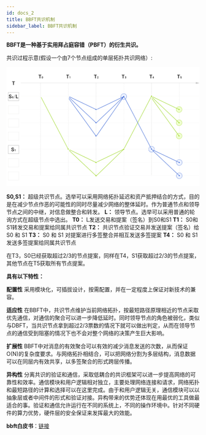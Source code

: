 ```yaml
---
id: docs_2
title: BBFT共识机制
sidebar_label: BBFT共识机制
---
```


**BBFT是一种基于实用拜占庭容错（PBFT）的衍生共识。**

共识过程示意(假设一个由7个节点组成的单层拓扑共识网络）:

![image.png](img/2.png)

**S0,S1：** 超级共识节点。选举可以采用网络拓扑延迟和资产抵押结合的方式，目的是在减少节点作恶的可能性的同时尽量减少网络的整体延时。作为普通节点和领导节点之间的中继，对信息做整合和转发。
**L：** 领导节点。选举可以采用普通的轮询方式在超级节点中选出。
**T0：** L发送交易和提案（签名）到S0和S1
**T1：** S0和S1转发交易和提案给同属共识节点
**T2：** 共识节点验证交易并发送提案（签名）给 S0 和 S1
**T3：** S0 和 S1 对提案进行多签整合并相互发送多签提案
**T4：** S0 和 S1 发送多签提案给同属共识节点

在T3，S0已经获取超过2/3的节点提案，同样在T4，S1获取超过2/3的节点提案，其他节点在T5获取所有节点提案。

**具有以下特性：**

**配置性**
采用模块化，可插拔设计，按需配置，并在一定程度上保证对新技术的兼容。

**适应性**
在BBFT中，共识节点维护当前网络拓扑，按最短路径原理相近的节点采取优先通信，对通信的聚合可以进一步降低延时。同时领导节点的角色被弱化，类似与DBFT，当共识节点拿到超过2/3票数的情况下就可以做出判定，从而在领导节点的通信受到阻塞的情况下也不会对整个网络的决策产生巨大影响。

**扩展性**
BBFT中对消息的有效聚合可以有效的减少消息发送的次数，从而保证O(N)的复杂度要求。与网络拓扑相结合，可以把网络分割为多层结构，消息数据可以在同层内有效共享，以多签聚合的形式跨层传播。

**异构性**
分离共识的验证和通信，采取低耦合的共识框架可以进一步提高网络的可靠性和效率。通信模块和用户逻辑相对独立，主要处理网络连接和请求，网络拓扑和最短路径的计算和选择可以在这里完成。由于和用户逻辑无关，通信模块可以以抽象层或者中间件的形式和验证对接。异构带来的优势还体现在用最优的工具做最适合的事。验证和通信允许运行在不同的系统上，不同的操作环境中。针对不同硬件的算力优势，硬件层的安全保证来发挥最大的效能。

**bbft白皮书**：[链接](https://github.com/bystackcom/BBFT-Whitepaper/blob/master/whitepaper.pdf)

